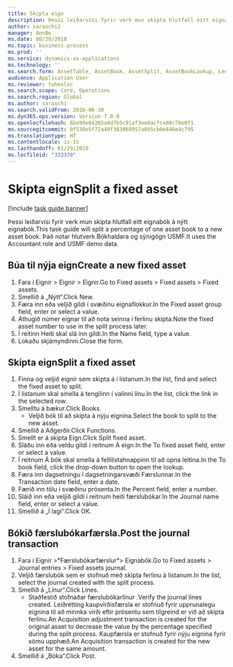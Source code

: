 ```yaml
---
title: Skipta eign
description: Þessi leiðarvísi fyrir verk mun skipta hlutfall eitt eignabók á nýtt eignabók.
author: saraschi2
manager: AnnBe
ms.date: 08/29/2018
ms.topic: business-process
ms.prod: ''
ms.service: dynamics-ax-applications
ms.technology: ''
ms.search.form: AssetTable, AssetBook, AssetSplit, AssetBookLookup, LedgerJournalTable, LedgerJournalTransAsset
audience: Application User
ms.reviewer: twheeloc
ms.search.scope: Core, Operations
ms.search.region: Global
ms.author: saraschi
ms.search.validFrom: 2016-06-30
ms.dyn365.ops.version: Version 7.0.0
ms.openlocfilehash: 6be9de64265a4d7b5c91af3ee8acfce80c78e0f1
ms.sourcegitcommit: 0f530e5f72a40f383868957a6b5cb0e446e4c795
ms.translationtype: HT
ms.contentlocale: is-IS
ms.lasthandoff: 01/29/2019
ms.locfileid: "333370"
---
```

# <a name="split-a-fixed-asset"></a><span data-ttu-id="f7db2-103">Skipta eign</span><span class="sxs-lookup"><span data-stu-id="f7db2-103">Split a fixed asset</span></span>

[!include [task guide banner](../../includes/task-guide-banner.md)]

<span data-ttu-id="f7db2-104">Þessi leiðarvísi fyrir verk mun skipta hlutfall eitt eignabók á nýtt eignabók.</span><span class="sxs-lookup"><span data-stu-id="f7db2-104">This task guide will split a percentage of one asset book to a new asset book.</span></span>  <span data-ttu-id="f7db2-105">Það notar hlutverk Bókhaldara og sýnigögn USMF.</span><span class="sxs-lookup"><span data-stu-id="f7db2-105">It uses the Accountant role and USMF demo data.</span></span>


## <a name="create-a-new-fixed-asset"></a><span data-ttu-id="f7db2-106">Búa til nýja eign</span><span class="sxs-lookup"><span data-stu-id="f7db2-106">Create a new fixed asset</span></span>
1. <span data-ttu-id="f7db2-107">Fara í Eignir > Eignir > Eignir.</span><span class="sxs-lookup"><span data-stu-id="f7db2-107">Go to Fixed assets > Fixed assets > Fixed assets.</span></span>
2. <span data-ttu-id="f7db2-108">Smellið á „Nýtt“.</span><span class="sxs-lookup"><span data-stu-id="f7db2-108">Click New.</span></span>
3. <span data-ttu-id="f7db2-109">Færa inn eða veljið gildi í svæðinu eignaflokkur.</span><span class="sxs-lookup"><span data-stu-id="f7db2-109">In the Fixed asset group field, enter or select a value.</span></span>
4. <span data-ttu-id="f7db2-110">Athugið númer eignar til að nota seinna í ferlinu skipta.</span><span class="sxs-lookup"><span data-stu-id="f7db2-110">Note the fixed asset number to use in the split process later.</span></span>
5. <span data-ttu-id="f7db2-111">Í reitinn Heiti skal slá inn gildi.</span><span class="sxs-lookup"><span data-stu-id="f7db2-111">In the Name field, type a value.</span></span>
6. <span data-ttu-id="f7db2-112">Lokaðu skjámyndinni.</span><span class="sxs-lookup"><span data-stu-id="f7db2-112">Close the form.</span></span>

## <a name="split-a-fixed-asset"></a><span data-ttu-id="f7db2-113">Skipta eign</span><span class="sxs-lookup"><span data-stu-id="f7db2-113">Split a fixed asset</span></span>
1. <span data-ttu-id="f7db2-114">Finna og veljið eignir sem skipta á í listanum.</span><span class="sxs-lookup"><span data-stu-id="f7db2-114">In the list, find and select the fixed asset to split.</span></span>
2. <span data-ttu-id="f7db2-115">Í listanum skal smella á tengilinn í valinni línu.</span><span class="sxs-lookup"><span data-stu-id="f7db2-115">In the list, click the link in the selected row.</span></span>
3. <span data-ttu-id="f7db2-116">Smelltu á bækur.</span><span class="sxs-lookup"><span data-stu-id="f7db2-116">Click Books.</span></span>
    * <span data-ttu-id="f7db2-117">Veljið bók til að skipta á nýju eignina.</span><span class="sxs-lookup"><span data-stu-id="f7db2-117">Select the book to split to the new asset.</span></span>  
4. <span data-ttu-id="f7db2-118">Smellið á Aðgerðir.</span><span class="sxs-lookup"><span data-stu-id="f7db2-118">Click Functions.</span></span>
5. <span data-ttu-id="f7db2-119">Smellt er á skipta Eign.</span><span class="sxs-lookup"><span data-stu-id="f7db2-119">Click Split fixed asset.</span></span>
6. <span data-ttu-id="f7db2-120">Sláðu inn eða veldu gildi í reitnum Á eign.</span><span class="sxs-lookup"><span data-stu-id="f7db2-120">In the To fixed asset field, enter or select a value.</span></span>
7. <span data-ttu-id="f7db2-121">Í reitnum Á bók skal smella á fellilistahnappinn til að opna leitina.</span><span class="sxs-lookup"><span data-stu-id="f7db2-121">In the To book field, click the drop-down button to open the lookup.</span></span>
8. <span data-ttu-id="f7db2-122">Færa inn dagsetningu í dagsetningarsvæði Færslunnar.</span><span class="sxs-lookup"><span data-stu-id="f7db2-122">In the Transaction date field, enter a date.</span></span>
9. <span data-ttu-id="f7db2-123">Færið inn tölu í svæðinu prósenta.</span><span class="sxs-lookup"><span data-stu-id="f7db2-123">In the Percent field, enter a number.</span></span>
10. <span data-ttu-id="f7db2-124">Sláið inn eða veljið gildi í reitnum heiti færslubókar.</span><span class="sxs-lookup"><span data-stu-id="f7db2-124">In the Journal name field, enter or select a value.</span></span>
11. <span data-ttu-id="f7db2-125">Smellið á „Í lagi“.</span><span class="sxs-lookup"><span data-stu-id="f7db2-125">Click OK.</span></span>

## <a name="post-the-journal-transaction"></a><span data-ttu-id="f7db2-126">Bókið færslubókarfærsla.</span><span class="sxs-lookup"><span data-stu-id="f7db2-126">Post the journal transaction</span></span>
1. <span data-ttu-id="f7db2-127">Fara í Eignir >°Færslubókarfærslur°> Eignabók.</span><span class="sxs-lookup"><span data-stu-id="f7db2-127">Go to Fixed assets > Journal entries > Fixed assets journal.</span></span>
2. <span data-ttu-id="f7db2-128">Veljið færslubók sem er stofnuð með skipta ferlinu á listanum.</span><span class="sxs-lookup"><span data-stu-id="f7db2-128">In the list, select the journal created with the split process.</span></span>
3. <span data-ttu-id="f7db2-129">Smellið á „Línur“.</span><span class="sxs-lookup"><span data-stu-id="f7db2-129">Click Lines.</span></span>
    * <span data-ttu-id="f7db2-130">Staðfestið stofnaðar færslubókarlínur .</span><span class="sxs-lookup"><span data-stu-id="f7db2-130">Verify the journal lines created.</span></span>  <span data-ttu-id="f7db2-131">Leiðrétting kaupvirðisfærsla er stofnuð fyrir upprunalegu eignina til að minnka virði eftir prósentu sem tilgreind er við að skipta ferlinu.</span><span class="sxs-lookup"><span data-stu-id="f7db2-131">An Acquisition adjustment transaction is created for the original asset to decrease the value by the percentage specified during the split process.</span></span>  <span data-ttu-id="f7db2-132">Kaupfærsla er stofnuð fyrir nýju eignina fyrir sömu upphæð.</span><span class="sxs-lookup"><span data-stu-id="f7db2-132">An Acquisition transaction is created for the new asset for the same amount.</span></span>  
4. <span data-ttu-id="f7db2-133">Smellið á „Bóka“.</span><span class="sxs-lookup"><span data-stu-id="f7db2-133">Click Post.</span></span>

